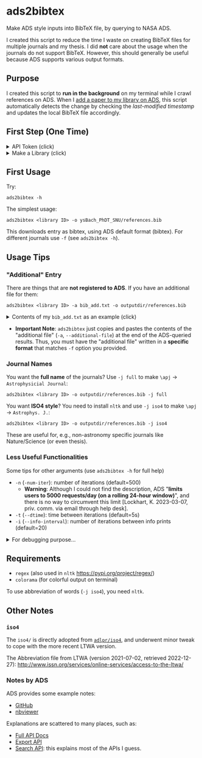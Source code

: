 # ads2bibtex
Make ADS style inputs into BibTeX file, by querying to NASA ADS.

I created this script to reduce the time I waste on creating BibTeX files for multiple journals and my thesis. I did **not** care about the usage when the journals do not support BibTeX. However, this should generally be useful because ADS supports various output formats.

## Purpose
I created this script to **run in the background** on my terminal while I crawl references on ADS. When I [add a paper to my library on ADS](http://adsabs.github.io/help/libraries/creating-libraries), this script automatically detects the change by checking the *last-modified timestamp* and updates the local BibTeX file accordingly.


## First Step (One Time)

<details><summary>API Token (click)</summary>

**Get your own token**

* Go to [NASA ADS](https://ui.adsabs.harvard.edu/)
* Top right: `Log In`. After logging in...
* Top right: `Account` → `Settings`
* Left: `API Token`

Do **NOT** click `Generate a new key` unless you really need it!!
</details>

<details><summary>Make a Library (click)</summary>

**Make a Library you will use**

* Top right: `Account` → `ADS Libraries`
* Left: `ADD A LIBRARY` → Set the name of the library (e.g., "PhDT", "everything", "Bach+2023AJ").
* Select `Manage Access` Tab → copy <Library ID>: ``https://ui.adsabs.harvard.edu/public-libraries/<Library ID>``

</p>
</details>


## First Usage

Try:

    ads2bibtex -h

The simplest usage:

    ads2bibtex <library ID> -o ysBach_PhDT_SNU/references.bib

This downloads entry as bibtex, using ADS default format (bibtex). For different journals use `-f` (see `ads2bibtex -h`).

## Usage Tips
### "Additional" Entry
There are things that are **not registered to ADS**. If you have an additional file for them:

    ads2bibtex <library ID> -a bib_add.txt -o outputdir/references.bib

<details><summary>Contents of my <code>bib_add.txt</code> as an example (click)</summary>
<p>
I always use `-f bibtex` as default. Thus, my "additional file" is in BibTeX format:

```
% A part of my own bib_add.txt
@ARTICLE{2022_SAG_NICpolpy,
       author = {{Bach}, Yoonsoo P. and {Ishiguro}, Masateru and {Takahashi}, Jun and {Geem}, Jooyeon},
        title = "{Data Reduction Process and Pipeline for the NIC Polarimetry Mode in Python, NICpolpy}",
      journal = {Stars and Galaxies (arXiv:2212.14167)},
     keywords = {methods: data analysis, methods: observational, techniques: image processing, techniques: polarimetric},
         year = 2022,
        month = dec,
       volume = {5},
          eid = {4},
        pages = {4},
archivePrefix = {arXiv},
       eprint = {2212.14167},
 primaryClass = {astro-ph.IM},
       adsurl = {https://ui.adsabs.harvard.edu/abs/2022arXiv221214167B},
      adsnote = {}
}

@INPROCEEDINGS{gil-hutton-data,
title= {Catalogue of asteroid polarization curves},
author = {Gil-Hutton, R.},
year = {2017},
booktitle= {ACM (Asteroid, Comets, Meteors) 2017, Montevideo},
pages={Poster1.d.17},
URL= {http://gcpsj.sdf-eu.org/catalogo.html},
       adsurl = {},
      adsnote = {}
}
```

</p>
</details>

* **Important Note**: `ads2bibtex` just copies and pastes the contents of the "additional file" (`-a`, `--additional-file`) at the end of the ADS-queried results. Thus, you must have the "additional file" written in a **specific format** that matches `-f` option you provided.


### Journal Names
You want the **full name** of the journals? Use `-j full` to make ``\apj`` → ``Astrophysicial Journal``:

    ads2bibtex <library ID> -o outputdir/references.bib -j full

You want **ISO4 style**? You need to install `nltk` and use `-j iso4` to make ``\apj`` → ``Astrophys. J.``:

    ads2bibtex <library ID> -o outputdir/references.bib -j iso4

These are useful for, e.g., non-astronomy specific journals like Nature/Science (or even thesis).


### Less Useful Functionalities
Some tips for other arguments (use ``ads2bibtex -h`` for full help)
* ``-n`` (``-num-iter``): number of iterations (default=500)
  * **Warning**: Although I could not find the description, ADS "**limits users to 5000 requests/day (on a rolling 24-hour window)**", and there is no way to circumvent this limit [Lockhart, K. 2023-03-07, priv. comm. via email through help desk].
* ``-t`` (``--dtime``): time between iterations (default=5s)
* ``-i`` (``--info-interval``): number of iterations between info prints (default=20)

<details><summary>For debugging purpose...</summary>
<p>

If you want to save a separate output as *ADS-Export* functionality as ``bib_raw.txt`` for some reason (for me, I made it purely for debugging purpose):

    ads2bibtex <library ID> -r bib_raw.txt -o outputdir/references.bib

Use ``-f`` or ``-F`` (``--format`` or ``--format-raw``) to set the save style of output file and raw file, respectively. By default, ``-f`` is ``"bibtex"`` and ``-F`` is ``%R  # %3h_%Y_%q_%V_%p %T`` (a random testing format I used for debugging).

    ads2bibtex <library ID> -r bib_raw.txt -o outputdir/references.bib -F "%R  # %10.5N_%Y_%q_%V_%p %T"

This is the same as ADS's "Export → Custom Format". See [this help page](http://adsabs.github.io/help/actions/export) of ADS.

</p>
</details>


## Requirements
- `regex` (also used in `nltk` https://pypi.org/project/regex/)
- `colorama` (for colorful output on terminal)

To use abbreviation of words (``-j iso4``), you need `nltk`.


## Other Notes

### `iso4`
The `iso4/` is directly adopted from [`adlpr/iso4`](https://github.com/adlpr/iso4), and underwent minor tweak to cope with the more recent LTWA version.

The Abbreviation file from LTWA (version 2021-07-02, retrieved 2022-12-27): http://www.issn.org/services/online-services/access-to-the-ltwa/

### Notes by ADS
ADS provides some example notes:
* [GitHub](https://github.com/adsabs/adsabs-dev-api)
* [nbviewer](https://nbviewer.jupyter.org/github/adsabs/adsabs-dev-api/tree/master/)

Explanations are scattered to many places, such as:
* [Full API Docs](https://ui.adsabs.harvard.edu/help/api/api-docs.html#auth)
* [Export API](https://nbviewer.jupyter.org/github/adsabs/adsabs-dev-api/blob/master/Export_API.ipynb)
* [Search API](https://nbviewer.jupyter.org/github/adsabs/adsabs-dev-api/blob/master/Search_API.ipynb): this explains most of the APIs I guess.

